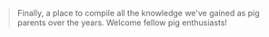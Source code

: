 <!-- TITLE: Welecome to Pigipedia -->
<!-- SUBTITLE: The official wiki for mini-pig parents and enthusiasts. -->

<div style="position: relative; min-height: 1500px; ">
<div style="position: absolute; top: 0; left: 0; width: 100%; height: 100%; opacity: .25; background-image: url(/uploads/free-pig-wallpapers-8.jpg); background-size: contain;"></div>

> Finally, a place to compile all the knowledge we've gained as pig parents over the years. Welcome fellow pig enthusiasts!



</div>
